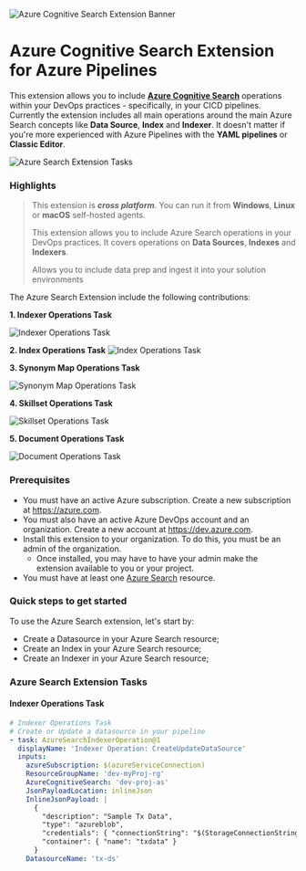 ![Azure Cognitive Search Extension Banner](https://user-images.githubusercontent.com/4800035/78379034-b3953d80-75c9-11ea-940d-3b64ac3d4c60.png "Azure Cognitive Search Extension Banner")
# Azure Cognitive Search Extension for Azure Pipelines

This extension allows you to include [**Azure Cognitive Search**](https://docs.microsoft.com/en-us/azure/search/) operations within your DevOps practices - specifically, in your CICD pipelines. Currently the extension includes all main operations around the main Azure Search concepts like **Data Source**, **Index** and **Indexer**.
It doesn't matter if you're more experienced with Azure Pipelines with the **YAML pipelines** or **Classic Editor**.

![Azure Search Extension Tasks](https://user-images.githubusercontent.com/4800035/80922841-8928d280-8d77-11ea-844a-743f206f76f8.png)


### Highlights ###
> This extension is ***cross platform***. You can run it from **Windows**, **Linux** or **macOS** self-hosted agents.
>
> This extension allows you to include Azure Search operations in your DevOps practices. It covers operations on **Data Sources**, **Indexes** and **Indexers**.
>
> Allows you to include data prep and ingest it into your solution environments


The Azure Search Extension include the following contributions:

**1. Indexer Operations Task**

![Indexer Operations Task](https://user-images.githubusercontent.com/4800035/80950487-de9fc680-8ded-11ea-9378-4f11525ebf33.png)

**2. Index Operations Task**
![Index Operations Task](https://user-images.githubusercontent.com/4800035/80923145-947cfd80-8d79-11ea-9755-4c579932bd3a.png)

**3. Synonym Map Operations Task**

![Synonym Map Operations Task](https://user-images.githubusercontent.com/4800035/80923147-95ae2a80-8d79-11ea-8363-25319b243209.png)

**4. Skillset Operations Task**

![Skillset Operations Task](https://user-images.githubusercontent.com/4800035/80923146-95ae2a80-8d79-11ea-8611-ae7e354034bb.png)

**5. Document Operations Task**

![Document Operations Task](https://user-images.githubusercontent.com/4800035/80923148-95ae2a80-8d79-11ea-98cb-ffa3bb047a30.png)


### Prerequisites ###
- You must have an active Azure subscription. Create a new subscription at https://azure.com.
- You must also have an active Azure DevOps account and an organization. Create a new account at https://dev.azure.com.
- Install this extension to your organization. To do this, you must be an admin of the organization. 
  - Once installed, you may have to have your admin make the extension available to you or your project.
- You must have at least one [Azure Search](https://docs.microsoft.com/en-us/azure/search/) resource.
  
### Quick steps to get started ###

To use the Azure Search extension, let's start by:
- Create a Datasource in your Azure Search resource;
- Create an Index in your Azure Search resource;
- Create an Indexer in your Azure Search resource;

### Azure Search Extension Tasks ###

#### Indexer Operations Task ####

```yaml
# Indexer Operations Task
# Create or Update a datasource in your pipeline
- task: AzureSearchIndexerOperation@1
  displayName: 'Indexer Operation: CreateUpdateDataSource'
  inputs:
    azureSubscription: $(azureServiceConnection)
    ResourceGroupName: 'dev-myProj-rg'
    AzureCognitiveSearch: 'dev-proj-as'
    JsonPayloadLocation: inlineJson
    InlineJsonPayload: |
      {
        "description": "Sample Tx Data",
        "type": "azureblob",
        "credentials": { "connectionString": "$(StorageConnectionString)" },
        "container": { "name": "txdata" }
      }
    DatasourceName: 'tx-ds'
```
